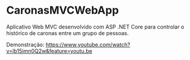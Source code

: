 # CaronasMVCWebApp
Aplicativo Web MVC desenvolvido com ASP .NET Core para controlar o histórico de caronas entre um grupo de pessoas.

Demonstração: https://www.youtube.com/watch?v=lb15imn0Q2w&feature=youtu.be
